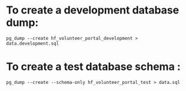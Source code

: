 
# To create a development database dump:

```
pg_dump --create hf_volunteer_portal_development > data.development.sql
```

# To create a test database schema :

```
pg_dump --create --schema-only hf_volunteer_portal_test > data.sql
```
